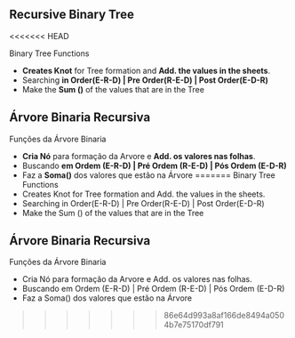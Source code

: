 ## Recursive Binary Tree
<<<<<<< HEAD

Binary Tree Functions
- **Creates Knot** for Tree formation and **Add. the values in the sheets**.
- Searching **in Order(E-R-D) | Pre Order(R-E-D) | Post Order(E-D-R)**
- Make the **Sum ()** of the values that are in the Tree


## Árvore Binaria Recursiva

Funções da Árvore Binaria
- **Cria Nó** para formação da Arvore e **Add. os valores nas folhas**.
- Buscando **em Ordem (E-R-D) | Pré Ordem (R-E-D) | Pós Ordem (E-D-R)**
- Faz a **Soma()** dos valores que estão na Árvore
=======
Binary Tree Functions
- Creates Knot for Tree formation and Add. the values in the sheets.
- Searching in Order(E-R-D) | Pre Order(R-E-D) | Post Order(E-D-R)
- Make the Sum () of the values that are in the Tree

## Árvore Binaria Recursiva
Funções da Árvore Binaria
- Cria Nó para formação da Arvore e Add. os valores nas folhas.
- Buscando em Ordem (E-R-D) | Pré Ordem (R-E-D) | Pós Ordem (E-D-R)
- Faz a Soma() dos valores que estão na Árvore
>>>>>>> 86e64d993a8af166de8494a0504b7e75170df791
